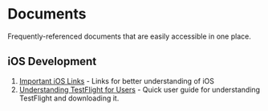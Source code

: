 # Documents

Frequently-referenced documents that are easily accessible in one place.

## iOS Development

1. [Important iOS Links](/ios-links.md) - Links for better understanding of iOS
2. [Understanding TestFlight for Users](/understanding-testflight.md) - Quick user guide for understanding TestFlight and downloading it.
